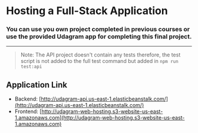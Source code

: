 # Hosting a Full-Stack Application

### **You can use you own project completed in previous courses or use the provided Udagram app for completing this final project.**

---

> Note: The API project doesn't contain any tests therefore, the test script is not added to the full test command but added in `npm run test:api`  


## Application Link

- Backend: [http://udagram-api.us-east-1.elasticbeanstalk.com/](http://udagram-api.us-east-1.elasticbeanstalk.com/)
- Frontend: [http://udagram-web-hosting.s3-website-us-east-1.amazonaws.com](http://udagram-web-hosting.s3-website-us-east-1.amazonaws.com)